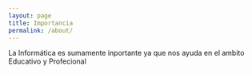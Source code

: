 ```yaml
---
layout: page
title: Importancia
permalink: /about/
---
```


La Informática es sumamente inportante ya que nos ayuda en el ambito Educativo y Profecional
